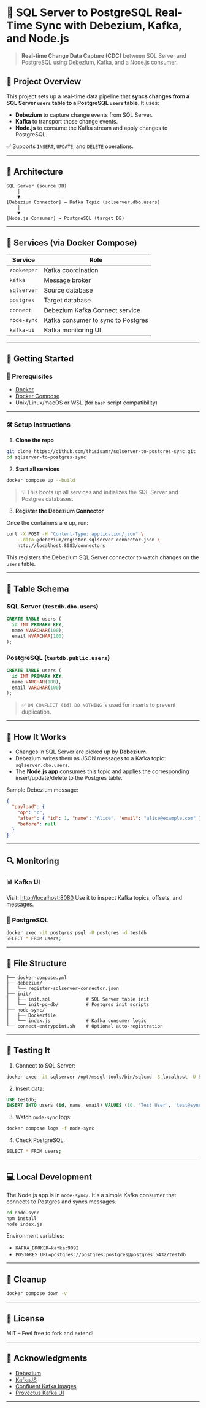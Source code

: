 # 🔄 SQL Server to PostgreSQL Real-Time Sync with Debezium, Kafka, and Node.js

> **Real-time Change Data Capture (CDC)** between SQL Server and PostgreSQL using Debezium, Kafka, and a Node.js consumer.

## 📌 Project Overview

This project sets up a real-time data pipeline that **syncs changes from a SQL Server `users` table to a PostgreSQL `users` table**. It uses:

* **Debezium** to capture change events from SQL Server.
* **Kafka** to transport those change events.
* **Node.js** to consume the Kafka stream and apply changes to PostgreSQL.

✅ Supports `INSERT`, `UPDATE`, and `DELETE` operations.

---

## 🧱 Architecture

```
SQL Server (source DB)
    │
    ▼
[Debezium Connector] → Kafka Topic (sqlserver.dbo.users)
    │
    ▼
[Node.js Consumer] → PostgreSQL (target DB)
```

---

## 🐳 Services (via Docker Compose)

| Service     | Role                               |
| ----------- | ---------------------------------- |
| `zookeeper` | Kafka coordination                 |
| `kafka`     | Message broker                     |
| `sqlserver` | Source database                    |
| `postgres`  | Target database                    |
| `connect`   | Debezium Kafka Connect service     |
| `node-sync` | Kafka consumer to sync to Postgres |
| `kafka-ui`  | Kafka monitoring UI                |

---

## 🚀 Getting Started

### 🔧 Prerequisites

* [Docker](https://www.docker.com/)
* [Docker Compose](https://docs.docker.com/compose/)
* Unix/Linux/macOS or WSL (for `bash` script compatibility)

---

### 🛠 Setup Instructions

1. **Clone the repo**

```bash
git clone https://github.com/thisisamr/sqlserver-to-postgres-sync.git
cd sqlserver-to-postgres-sync
```

2. **Start all services**

```bash
docker compose up --build
```

> 💡 This boots up all services and initializes the SQL Server and Postgres databases.

3. **Register the Debezium Connector**

Once the containers are up, run:

```bash
curl -X POST -H "Content-Type: application/json" \
    --data @debezium/register-sqlserver-connector.json \
    http://localhost:8083/connectors
```

This registers the Debezium SQL Server connector to watch changes on the `users` table.

---

## 📝 Table Schema

### SQL Server (`testdb.dbo.users`)

```sql
CREATE TABLE users (
  id INT PRIMARY KEY,
  name NVARCHAR(100),
  email NVARCHAR(100)
);
```

### PostgreSQL (`testdb.public.users`)

```sql
CREATE TABLE users (
  id INT PRIMARY KEY,
  name VARCHAR(100),
  email VARCHAR(100)
);
```

> ✅ `ON CONFLICT (id) DO NOTHING` is used for inserts to prevent duplication.

---

## 🧠 How It Works

* Changes in SQL Server are picked up by **Debezium**.
* Debezium writes them as JSON messages to a Kafka topic: `sqlserver.dbo.users`.
* The **Node.js app** consumes this topic and applies the corresponding insert/update/delete to the Postgres table.

Sample Debezium message:

```json
{
  "payload": {
    "op": "c",
    "after": { "id": 1, "name": "Alice", "email": "alice@example.com" },
    "before": null
  }
}
```

---

## 🔍 Monitoring

### 📊 Kafka UI

Visit: [http://localhost:8080](http://localhost:8080)
Use it to inspect Kafka topics, offsets, and messages.

### 🐘 PostgreSQL

```bash
docker exec -it postgres psql -U postgres -d testdb
SELECT * FROM users;
```

---

## 📂 File Structure

```
├── docker-compose.yml
├── debezium/
│   └── register-sqlserver-connector.json
├── init/
│   ├── init.sql             # SQL Server table init
│   └── init-pg-db/          # Postgres init scripts
├── node-sync/
│   ├── Dockerfile
│   └── index.js             # Kafka consumer logic
└── connect-entrypoint.sh    # Optional auto-registration
```

---

## 🧪 Testing It

1. Connect to SQL Server:

```bash
docker exec -it sqlserver /opt/mssql-tools/bin/sqlcmd -S localhost -U SA -P 'YourStrong!Passw0rd'
```

2. Insert data:

```sql
USE testdb;
INSERT INTO users (id, name, email) VALUES (10, 'Test User', 'test@sync.io');
```

3. Watch `node-sync` logs:

```bash
docker compose logs -f node-sync
```

4. Check PostgreSQL:

```bash
SELECT * FROM users;
```

---

## 💻 Local Development

The Node.js app is in `node-sync/`. It's a simple Kafka consumer that connects to Postgres and syncs messages.

```bash
cd node-sync
npm install
node index.js
```

Environment variables:

* `KAFKA_BROKER=kafka:9092`
* `POSTGRES_URL=postgres://postgres:postgres@postgres:5432/testdb`

---

## 🧹 Cleanup

```bash
docker compose down -v
```

---

## 📃 License

MIT – Feel free to fork and extend!

---

## 🙌 Acknowledgments

* [Debezium](https://debezium.io/)
* [KafkaJS](https://kafka.js.org/)
* [Confluent Kafka Images](https://hub.docker.com/r/confluentinc/)
* [Provectus Kafka UI](https://github.com/provectus/kafka-ui)

---
